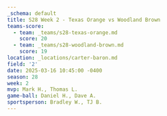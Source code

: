 ```yaml
---
_schema: default
title: S28 Week 2 - Texas Orange vs Woodland Brown
teams-score:
  - team: _teams/s28-texas-orange.md
    score: 20
  - team: _teams/s28-woodland-brown.md
    score: 19
location: _locations/carter-baron.md
field: '2'
date: 2025-03-16 10:45:00 -0400
season: 28
week: 2
mvp: Mark H., Thomas L.
game-ball: Daniel H., Dave A.
sportsperson: Bradley W., TJ B.
---
```

